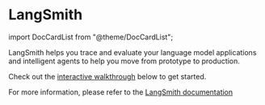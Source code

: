 # LangSmith

import DocCardList from "@theme/DocCardList";

LangSmith helps you trace and evaluate your language model applications and intelligent agents to help you
move from prototype to production.

Check out the [interactive walkthrough](https://github.com/langchain-ai/langchain/blob/master/docs/extras/guides/langsmith/walkthrough.ipynb) below to get started.

For more information, please refer to the [LangSmith documentation](https://docs.smith.langchain.com/)

<DocCardList />
